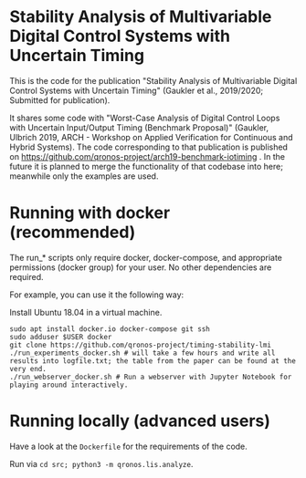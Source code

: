 # Stability Analysis of Multivariable Digital Control Systems with Uncertain Timing

This is the code for the publication "Stability Analysis of Multivariable Digital Control Systems with Uncertain Timing" (Gaukler et al., 2019/2020; Submitted for publication).

It shares some code with "Worst-Case Analysis of Digital Control Loops with Uncertain Input/Output Timing (Benchmark Proposal)" (Gaukler, Ulbrich 2019, ARCH - Workshop on Applied Verification for Continuous and Hybrid Systems). The code corresponding to that publication is published on https://github.com/qronos-project/arch19-benchmark-iotiming . In the future it is planned to merge the functionality of that codebase into here; meanwhile only the examples are used.

# Running with docker (recommended)

The run_* scripts only require docker, docker-compose, and appropriate permissions (docker group) for your user. No other dependencies are required.

For example, you can use it the following way:

Install Ubuntu 18.04 in a virtual machine.
```
sudo apt install docker.io docker-compose git ssh
sudo adduser $USER docker
git clone https://github.com/qronos-project/timing-stability-lmi
./run_experiments_docker.sh # will take a few hours and write all results into logfile.txt; the table from the paper can be found at the very end.
./run_webserver_docker.sh # Run a webserver with Jupyter Notebook for playing around interactively.
```

# Running locally (advanced users)

Have a look at the `Dockerfile` for the requirements of the code.

Run via `cd src; python3 -m qronos.lis.analyze`.
